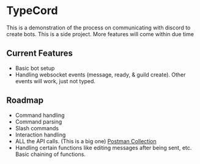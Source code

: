 # TypeCord

This is a demonstration of the process on communicating with discord to create bots. This is a side project. More
features will come within due time

## Current Features

- Basic bot setup
- Handling websocket events (message, ready, & guild create). Other events will work, just not typed.

## Roadmap

- Command handling
- Command parsing
- Slash commands
- Interaction handling
- ALL the API calls. (This is a big one) [Postman Collection](https://www.postman.com/discord-api/discord-api/overview)
- Handling certain functions like editing messages after being sent, etc. Basic chaining of functions.
